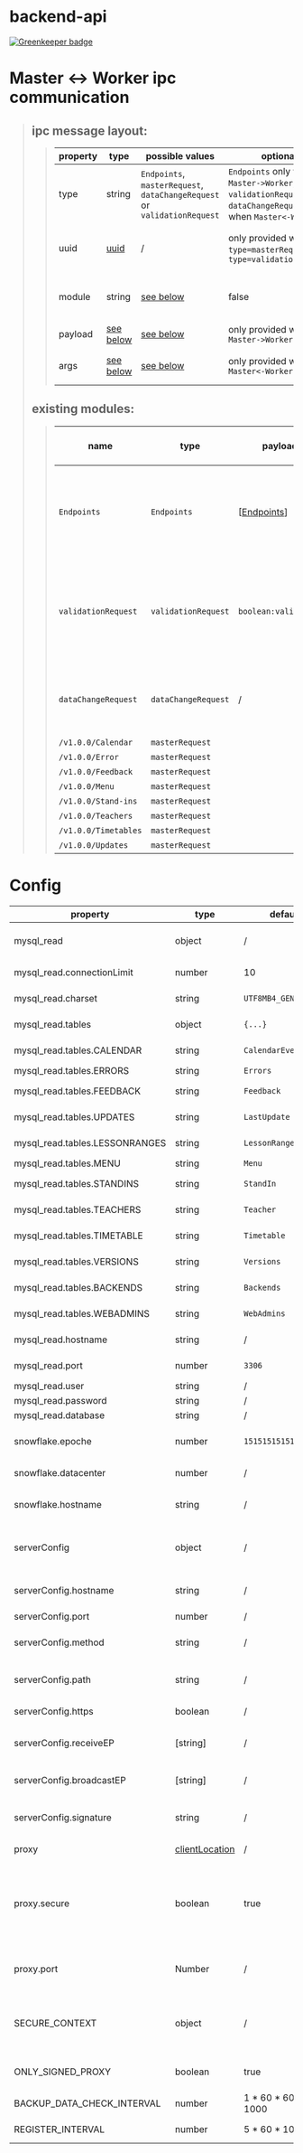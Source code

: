 # backend-api

[![Greenkeeper badge](https://badges.greenkeeper.io/vpapp-team/backend-api.svg)](https://greenkeeper.io/)

# Master <-> Worker ipc communication
> ## ipc message layout:
> > | property | type | possible values | optional | description |
> > | --- | --- | --- | --- | --- |
> > | type | string | `Endpoints`, `masterRequest`, `dataChangeRequest` or `validationRequest` | `Endpoints` only when `Master->Worker`, `validationRequest` and `dataChangeRequest` only when `Master<-Worker` | type of the message |
> > | uuid | [uuid](https://github.com/vpapp-team/backend-types/blob/master/README.md#uuid) | / | only provided when `type=masterRequest` or `type=validationRequest` | uuid to match response to request |
> > | module | string | [see below](#existing%20modules) | false | the module that gets requested / responds |
> > | payload | [see below](#existing%20modules) | [see below](#existing%20modules) | only provided when `Master->Worker` | the payload itself |
> > | args | [see below](#existing%20modules) | [see below](#existing%20modules) | only provided when `Master<-Worker` | args to pass to the module |
>
> ## existing modules:
> > | name | type | payload | args | Master <- Worker | Master -> Worker | additional information |
> > | --- | --- | --- | --- | --- | --- | --- |
> > | `Endpoints` | `Endpoints` | [[Endpoints](https://github.com/vpapp-team/backend-types/blob/master/README.md#endpoints)] | / | ❌ | ✔  | get send after the worker fires the `online` event and when the versions changed |
> > | `validationRequest` | `validationRequest` | `boolean:validReqID` | `[string:proxyUUID, string:reqID]` | ✔ | ✔ | the proxy send a validation request, responds whether it was the right request |
> > | `dataChangeRequest` | `dataChangeRequest` | / | `[string:proxyUUID]` | ✔ | ❌ | someone told the proxy to broadcast a data change |
> > | `/v1.0.0/Calendar` | `masterRequest` ||| ✔ | ✔ | / |
> > | `/v1.0.0/Error` | `masterRequest` ||| ✔ | ✔ | / |
> > | `/v1.0.0/Feedback` | `masterRequest` ||| ✔ | ✔ | / |
> > | `/v1.0.0/Menu` | `masterRequest` ||| ✔ | ✔ | / |
> > | `/v1.0.0/Stand-ins` | `masterRequest` ||| ✔ | ✔ | / |
> > | `/v1.0.0/Teachers` | `masterRequest` ||| ✔ | ✔ | / |
> > | `/v1.0.0/Timetables` | `masterRequest` ||| ✔ | ✔ | / |
> > | `/v1.0.0/Updates` | `masterRequest` ||| ✔ | ✔ | / |

# Config
| property | type | default | optional | description |
| --- | --- | --- | --- | --- |
| mysql_read | object | / | false | readonly connection to mysql db |
| mysql_read.connectionLimit | number | 10 | true | max simultaneous connections |
| mysql_read.charset | string | `UTF8MB4_GENERAL_CI` | true | charset of the connection |
| mysql_read.tables | object | `{...}` | true | table name mappings |
| mysql_read.tables.CALENDAR | string | `CalendarEvents` | true | CALENDAR mapping |
| mysql_read.tables.ERRORS | string | `Errors` | true | ERRORS mapping |
| mysql_read.tables.FEEDBACK | string | `Feedback` | true | FEEDBACK mapping |
| mysql_read.tables.UPDATES | string | `LastUpdate` | true | UPDATES mapping |
| mysql_read.tables.LESSONRANGES | string | `LessonRanges` | true | LESSONRANGES mapping |
| mysql_read.tables.MENU | string | `Menu` | true | MENU mapping |
| mysql_read.tables.STANDINS | string | `StandIn` | true | STANDINS mapping |
| mysql_read.tables.TEACHERS | string | `Teacher` | true | TEACHERS mapping |
| mysql_read.tables.TIMETABLE | string | `Timetable` | true | TIMETABLE mapping |
| mysql_read.tables.VERSIONS | string | `Versions` | true | VERSIONS mapping |
| mysql_read.tables.BACKENDS | string | `Backends` | true | BACKENDS mapping |
| mysql_read.tables.WEBADMINS | string | `WebAdmins` | true | WEBADMINS mapping |
| mysql_read.hostname | string | / | false | the mysql host domain/ip |
| mysql_read.port | number | `3306` | true | the mysql host port |
| mysql_read.user | string | / | false | mysql user name |
| mysql_read.password | string | / | false | mysql password |
| mysql_read.database | string | / | false | mysql db name |
| snowflake.epoche | number | `1515151515151` | true | time to offset snowflake timestamps |
| snowflake.datacenter | number | / | false | datacenter id, min 0, max 15 |
| snowflake.hostname | string | / | false | host name for this server, used when creating UUID'S |
| serverConfig | object | / | false | self information to register to proxy, related to [workerServer](https://github.com/vpapp-team/backend-proxy/blob/master/README.md#workerServer) |
| serverConfig.hostname | string | / | only required when using a proxy | own host domain/ip |
| serverConfig.port | number | / | false | own host port |
| serverConfig.method | string | / | only required when using a proxy | method for validation requests |
| serverConfig.path | string | / | only required when using a proxy | path for validation requests |
| serverConfig.https | boolean | / | false | whether to use https |
| serverConfig.receiveEP | [string] | / | only required when using a proxy | list of endpoints to assign to |
| serverConfig.broadcastEP | [string] | / | only required when using a proxy | list of endpoints to assign to |
| serverConfig.signature | string | / | only required when using a proxy | signature of the serverConfig |
| proxy | [clientLocation](https://github.com/vpapp-team/backend-proxy/blob/master/README.md#clientlocation) | / | true | a proxy to register to |
| proxy.secure | boolean | true | true | extends [clientLocation](https://github.com/vpapp-team/backend-proxy/blob/master/README.md#clientlocation) to decide whether to use https(secure=true) or http(secure=false) |
| proxy.port | Number | / | false | extends [clientLocation](https://github.com/vpapp-team/backend-proxy/blob/master/README.md#clientlocation) to enforce a port being set |
| SECURE_CONTEXT | object | / | required when serverConfig.https == true | [options to pass to the https.createServer func](https://nodejs.org/api/https.html#https_https_createserver_options_requestlistener) - please use absolute paths |
| ONLY_SIGNED_PROXY | boolean | true | true | whether the proxy has to have valid ssl set up |
| BACKUP_DATA_CHECK_INTERVAL | number | 1 \* 60 \* 60 \* 1000 | true | interval to check for data |
| REGISTER_INTERVAL | number | 5 \* 60 \* 1000 | true | interval to register at proxy |
